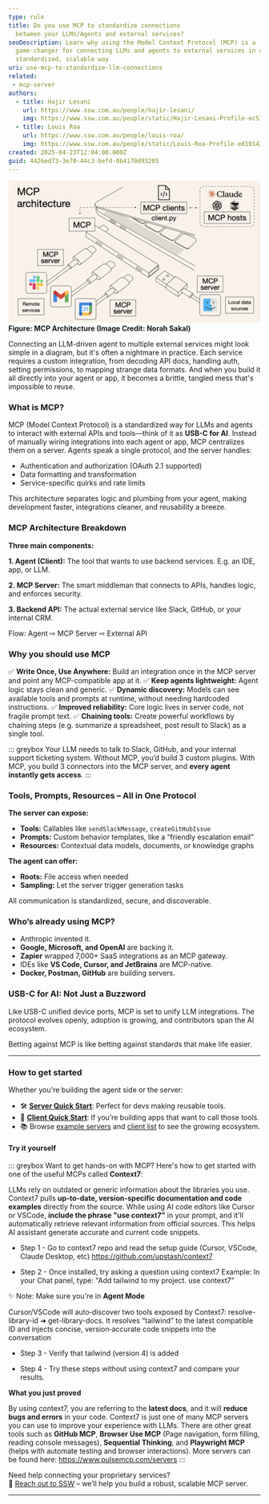 ```yaml
---
type: rule
title: Do you use MCP to standardize connections
  between your LLMs/Agents and external services?
seoDescription: Learn why using the Model Context Protocol (MCP) is a
  game-changer for connecting LLMs and agents to external services in a
  standardized, scalable way
uri: use-mcp-to-standardize-llm-connections
related: 
 - mcp-server
authors:
  - title: Hajir Lesani
    url: https://www.ssw.com.au/people/hajir-lesani/
    img: https://www.ssw.com.au/people/static/Hajir-Lesani-Profile-ec51b567a8fa713a30f7b55a89bed440.jpg
  - title: Louis Roa
    url: https://www.ssw.com.au/people/louis-roa/
    img: https://www.ssw.com.au/people/static/Louis-Roa-Profile-ed19143ab4c27c8c7a4f5ef049ee0c3b.jpg
created: 2025-04-23T12:04:00.000Z
guid: 4426ed73-3e70-44c3-befd-0b4170d93205
---
```

![](mcp.png "MCP Architecture")
**Figure: MCP Architecture (Image Credit: Norah Sakal)**

Connecting an LLM-driven agent to multiple external services might look simple in a diagram, but it's often a nightmare in practice. Each service requires a custom integration, from decoding API docs, handling auth, setting permissions, to mapping strange data formats. And when you build it all directly into your agent or app, it becomes a brittle, tangled mess that's impossible to reuse.

<!--endintro-->

### What is MCP?

MCP (Model Context Protocol) is a standardized way for LLMs and agents to interact with external APIs and tools—think of it as **USB-C for AI**. Instead of manually wiring integrations into each agent or app, MCP centralizes them on a server. Agents speak a single protocol, and the server handles:

* Authentication and authorization (OAuth 2.1 supported)
* Data formatting and transformation
* Service-specific quirks and rate limits

This architecture separates logic and plumbing from your agent, making development faster, integrations cleaner, and reusability a breeze.

### MCP Architecture Breakdown

**Three main components:**

**1. Agent (Client):** The tool that wants to use backend services. E.g. an IDE, app, or LLM.

**2. MCP Server:** The smart middleman that connects to APIs, handles logic, and enforces security.

**3. Backend API:** The actual external service like Slack, GitHub, or your internal CRM.

Flow: Agent ⇨ MCP Server ⇨ External API

### Why you should use MCP

✅ **Write Once, Use Anywhere:** Build an integration once in the MCP server and point any MCP-compatible app at it.
✅ **Keep agents lightweight:** Agent logic stays clean and generic.
✅ **Dynamic discovery:**  Models can see available tools and prompts at runtime, without needing hardcoded instructions.
✅ **Improved reliability:** Core logic lives in server code, not fragile prompt text.
✅ **Chaining tools:** Create powerful workflows by chaining steps (e.g. summarize a spreadsheet, post result to Slack) as a single tool.

::: greybox
Your LLM needs to talk to Slack, GitHub, and your internal support ticketing system. Without MCP, you’d build 3 custom plugins. With MCP, you build 3 connectors into the MCP server, and **every agent instantly gets access**.
:::

### Tools, Prompts, Resources – All in One Protocol

**The server can expose:**

* **Tools:** Callables like `sendSlackMessage`, `createGitHubIssue`
* **Prompts:** Custom behavior templates, like a “friendly escalation email”
* **Resources:** Contextual data models, documents, or knowledge graphs

**The agent can offer:**

* **Roots:** File access when needed
* **Sampling:** Let the server trigger generation tasks

All communication is standardized, secure, and discoverable.

### Who’s already using MCP?

* Anthropic invented it.
* **Google, Microsoft, and OpenAI** are backing it.
* **Zapier** wrapped 7,000+ SaaS integrations as an MCP gateway.
* IDEs like **VS Code, Cursor, and JetBrains** are MCP-native.
* **Docker, Postman, GitHub** are building servers.

### USB-C for AI: Not Just a Buzzword

Like USB-C unified device ports, MCP is set to unify LLM integrations. The protocol evolves openly, adoption is growing, and contributors span the AI ecosystem.

Betting against MCP is like betting against standards that make life easier.

---

### How to get started

Whether you're building the agent side or the server:

* 🛠️ **[Server Quick Start](https://modelcontextprotocol.info/docs/quickstart/quickstart/)**: Perfect for devs making reusable tools.
* 🧠 **[Client Quick Start](https://modelcontextprotocol.info/docs/quickstart/client/)**: If you’re building apps that want to call those tools.
* 📚 Browse [example servers](https://modelcontext.org/servers) and [client list](https://modelcontext.org/clients) to see the growing ecosystem.

#### Try it yourself

::: greybox
Want to get hands-on with MCP? Here's how to get started with one of the useful MCPs called **Context7**:

LLMs rely on outdated or generic information about the libraries you use. Context7 pulls **up-to-date, version-specific documentation and code examples** directly from the source.
While using AI code editors like Cursor or VSCode, **include the phrase "use context7"** in your prompt, and it'll automatically retrieve relevant information from official sources. This helps AI assistant generate accurate and current code snippets.

* Step 1 - Go to context7 repo and read the setup guide (Cursor, VSCode, Claude Desktop, etc)
 <https://github.com/upstash/context7>

* Step 2 - Once installed, try asking a question using context7
  Example: In your Chat panel, type: "Add tailwind to my project. use context7"

✨ Note: Make sure you're in **Agent Mode**

Cursor/VSCode will auto‑discover two tools exposed by Context7: resolve-library-id ➜ get-library-docs. It resolves “tailwind” to the latest compatible ID and injects concise, version‑accurate code snippets into the conversation

* Step 3 - Verify that tailwind (version 4) is added

* Step 4 - Try these steps without using context7 and compare your results.

**What you just proved**

By using context7, you are referring to the **latest docs**, and it will **reduce bugs and errors** in your code.
Context7 is just one of many MCP servers you can use to improve your experience with LLMs. There are other great tools such as **GitHub MCP**, **Browser Use MCP** (Page navigation, form filling, reading console messages), **Sequential Thinking**, and **Playwright MCP** (helps with automate testing and browser interactions).
More servers can be found here: <https://www.pulsemcp.com/servers>
:::

Need help connecting your proprietary services?  
📩 [Reach out to SSW](https://www.ssw.com.au/contact-us) – we’ll help you build a robust, scalable MCP server.

---
